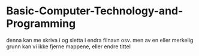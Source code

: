 # Basic-Computer-Technology-and-Programming
denna kan me skriva i og sletta i endra filnavn osv. men av en eller merkelig grunn kan vi ikke fjerne mappene, eller endre tittel
